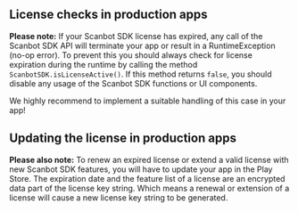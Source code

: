 ## License checks in production apps
**Please note:**
If your Scanbot SDK license has expired, any call of the Scanbot SDK API will terminate your app or result in a  RuntimeException (no-op error). To prevent this you should always check for license expiration during the runtime by calling the method `ScanbotSDK.isLicenseActive()`. If this method returns `false`, you should disable any usage of the Scanbot SDK functions or UI components.

We highly recommend to implement a suitable handling of this case in your app!

## Updating the license in production apps
**Please also note:**
To renew an expired license or extend a valid license with new Scanbot SDK features, you will have to update your app in the Play Store.
The expiration date and the feature list of a license are an encrypted data part of the license key string. Which means a renewal or extension of a license will cause a new license key string to be generated.
